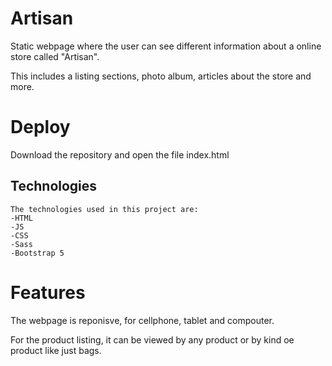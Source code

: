 # Artisan 

Static webpage where the user can see different information about a online store called "Artisan".

This includes a listing sections, photo album, articles about the store and more.

# Deploy

Download the repository and open the file index.html

## Technologies

```
The technologies used in this project are: 
-HTML
-JS
-CSS
-Sass
-Bootstrap 5
```

# Features
The webpage is reponisve, for cellphone, tablet and compouter.

For the product listing, it can be viewed by any product or by kind oe product like just bags. 
